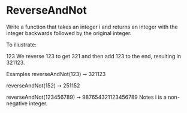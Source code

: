 # ReverseAndNot

Write a function that takes an integer i and returns an integer with the integer backwards followed by the original integer.

To illustrate:

123
We reverse 123 to get 321 and then add 123 to the end, resulting in 321123.

Examples
reverseAndNot(123) ➞ 321123

reverseAndNot(152) ➞ 251152

reverseAndNot(123456789) ➞ 987654321123456789
Notes
i is a non-negative integer.
